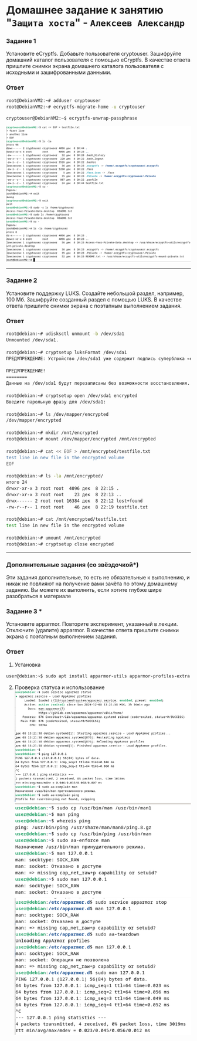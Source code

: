 # Домашнее задание к занятию "`Защита хоста`" - `Алексеев Александр`

### Задание 1
Установите eCryptfs.
Добавьте пользователя cryptouser.
Зашифруйте домашний каталог пользователя с помощью eCryptfs.
В качестве ответа пришлите снимки экрана домашнего каталога пользователя с исходными и зашифрованными данными.  
### Ответ
``` bash
root@DebianVM2:~# adduser cryptouser
root@DebianVM2:~# ecryptfs-migrate-home -u cryptouser
```
``` bash
cryptouser@DebianVM2:~$ ecryptfs-unwrap-passphrase
```

![crypted-user-home-dir-access-denied](02-img/img-13-2-task1-ecryptfs1-crypted-user-home-dir-access-denied.png)

--- 

### Задание 2
Установите поддержку LUKS.
Создайте небольшой раздел, например, 100 Мб.
Зашифруйте созданный раздел с помощью LUKS.
В качестве ответа пришлите снимки экрана с поэтапным выполнением задания.


### Ответ
``` bash
root@debian:~# udisksctl unmount -b /dev/sda1
Unmounted /dev/sda1.

root@debian:~# cryptsetup luksFormat /dev/sda1
ПРЕДУПРЕЖДЕНИЕ: Устройство /dev/sda1 уже содержит подпись суперблока «ext4».

ПРЕДУПРЕЖДЕНИЕ!
========
Данные на /dev/sda1 будут перезаписаны без возможности восстановления.

root@debian:~# cryptsetup open /dev/sda1 encrypted
Введите парольную фразу для /dev/sda1: 

root@debian:~# ls /dev/mapper/encrypted 
/dev/mapper/encrypted

root@debian:~# mkdir /mnt/encrypted
root@debian:~# mount /dev/mapper/encrypted /mnt/encrypted

root@debian:~# cat << EOF > /mnt/encrypted/testfile.txt
test line in new file in the encrypted volume
EOF

root@debian:~# ls -la /mnt/encrypted/
итого 24
drwxr-xr-x 3 root root  4096 дек  8 22:15 .
drwxr-xr-x 3 root root    23 дек  8 22:13 ..
drwx------ 2 root root 16384 дек  8 22:12 lost+found
-rw-r--r-- 1 root root    46 дек  8 22:19 testfile.txt

root@debian:~# cat /mnt/encrypted/testfile.txt 
test line in new file in the encrypted volume

root@debian:~# umount /mnt/encrypted 
root@debian:~# cryptsetup close encrypted 
```

---  

### Дополнительные задания (со звёздочкой*)
Эти задания дополнительные, то есть не обязательные к выполнению, и никак не повлияют на получение вами зачёта по этому домашнему заданию. Вы можете их выполнить, если хотите глубже шире разобраться в материале

### Задание 3 *
Установите apparmor.
Повторите эксперимент, указанный в лекции.
Отключите (удалите) apparmor.
В качестве ответа пришлите снимки экрана с поэтапным выполнением задания.

### Ответ
1. Установка  
``` bash
user@debian:~$ sudo apt install apparmor-utils apparmor-profiles-extra -y
```  
2. Проверка статуса и использование  
![apparmor1-installed](02-img/img-13-2-apparmor1-intalled.png)
![cluster-master-node-replicas](02-img/img-13-2-apparmor2-implied.png)
![cluster-master-node-replicas](02-img/img-13-2-apparmor3-stopped&teardown.png)
